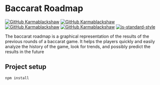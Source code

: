 # Baccarat Roadmap

[![GitHub Karmablackshaw](https://badges.pufler.dev/visits/karmablackshaw/baccarat-roadmap)](https://github.com/karmablackshaw)
[![GitHub Karmablackshaw](https://img.shields.io/github/last-commit/karmablackshaw/baccarat-roadmap?label=Last+Commit)](https://github.com/karmablackshaw)
[![GitHub Karmablackshaw](https://img.shields.io/github/commit-activity/m/karmablackshaw/baccarat-roadmap?color=orange&label=Average+Commits)](https://github.com/karmablackshaw)
[![GitHub Karmablackshaw](https://img.shields.io/github/last-commit/karmablackshaw/baccarat-roadmap?label=Last+Commit)](https://github.com/karmablackshaw)
[![js-standard-style](https://img.shields.io/badge/code%20style-standard-brightgreen.svg)](http://standardjs.com)

The baccarat roadmap is a graphical representation of the results of the previous rounds of a baccarat game. It helps the players quickly and easily analyze the history of the game, look for trends, and possibly predict the results in the future

## Project setup
```
npm install
```
